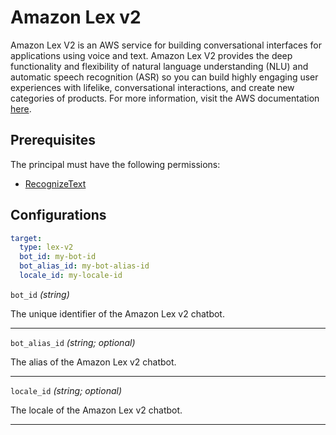 # Amazon Lex v2

Amazon Lex V2 is an AWS service for building conversational interfaces for applications using voice and text. Amazon Lex V2 provides the deep functionality and flexibility of natural language understanding (NLU) and automatic speech recognition (ASR) so you can build highly engaging user experiences with lifelike, conversational interactions, and create new categories of products. For more information, visit the AWS documentation [here](https://docs.aws.amazon.com/lexv2/latest/dg/what-is.html).

## Prerequisites

The principal must have the following permissions:

- [RecognizeText](https://docs.aws.amazon.com/lexv2/latest/APIReference/API_runtime_RecognizeText.htmlhttps://docs.aws.amazon.com/lexv2/latest/APIReference/API_runtime_RecognizeText.html)

## Configurations

```yaml title="agenteval.yml"
target:
  type: lex-v2
  bot_id: my-bot-id
  bot_alias_id: my-bot-alias-id
  locale_id: my-locale-id
```

`bot_id` *(string)*

The unique identifier of the Amazon Lex v2 chatbot.

---

`bot_alias_id` *(string; optional)*

The alias of the Amazon Lex v2 chatbot.

---

`locale_id` *(string; optional)*

The locale of the Amazon Lex v2 chatbot.

---